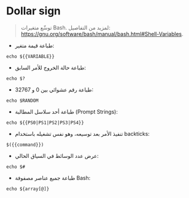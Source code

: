 # Dollar sign

> توسِّع متغيرات Bash.
> لمزيد من التفاصيل: <https://gnu.org/software/bash/manual/bash.html#Shell-Variables>.

- طباعة قيمة متغير:

`echo ${{VARIABLE}}`

- طباعة حالة الخروج للأمر السابق:

`echo $?`

- طباعة رقم عشوائي بين 0 و 32767:

`echo $RANDOM`

- طباعة أحد سلاسل المطالبة (Prompt Strings):

`echo ${{PS0|PS1|PS2|PS3|PS4}}`

- تنفيذ الأمر بعد توسيعه، وهو نفس تشغيله باستخدام backticks:

`$({{command}})`

- عرض عدد الوسائط في السياق الحالي:

`echo $#`

- طباعة جميع عناصر مصفوفة Bash:

`echo ${array[@]}`
